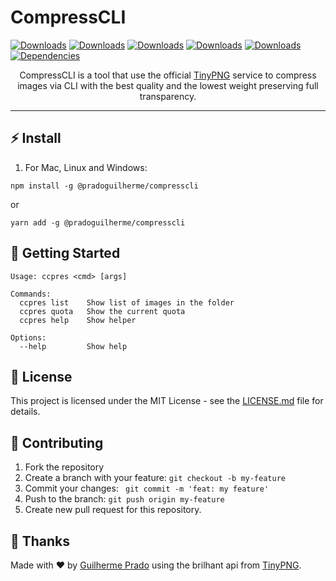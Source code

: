 # CompressCLI

[![Downloads](https://img.shields.io/github/repo-size/PradoGuilherme/CompressCLI)](https://github.com/PradoGuilherme/CompressCLI) [![Downloads](https://img.shields.io/bundlephobia/min/@pradoguilherme/compresscli?label=minified%20size)](https://www.npmjs.com/package/@pradoguilherme/compresscli) [![Downloads](https://img.shields.io/github/last-commit/PradoGuilherme/CompressCLI)](https://github.com/PradoGuilherme/CompressCLI) [![Downloads](https://img.shields.io/github/package-json/v/PradoGuilherme/CompressCLI)](https://www.npmjs.com/package/@pradoguilherme/compresscli) [![Downloads](https://img.shields.io/npm/dm/@pradoguilherme/compresscli)](https://www.npmjs.com/package/@pradoguilherme/compresscli) [![Dependencies](https://img.shields.io/david/pradoguilherme/CompressCLI)](https://www.npmjs.com/package/@pradoguilherme/compresscli)

<p align="center">CompressCLI is a tool that use the official <a href="https://tinypng.com/">TinyPNG</a> service to compress images via CLI with the best quality and the lowest weight preserving full transparency.
</p>

<hr>

## ⚡ Install

1. For Mac, Linux and Windows:

```
npm install -g @pradoguilherme/compresscli
```
or
```
yarn add -g @pradoguilherme/compresscli
```

## 🚀 Getting Started

```
Usage: ccpres <cmd> [args]

Commands:
  ccpres list    Show list of images in the folder
  ccpres quota   Show the current quota
  ccpres help    Show helper

Options:
  --help         Show help
```

## 📝 License

This project is licensed under the MIT License - see the [LICENSE.md](LICENSE.md) file for details.


## 🎉 Contributing

1. Fork the repository
2. Create a branch with your feature: ```git checkout -b my-feature```
3. Commit your changes:  ``` git commit -m 'feat: my feature'```
4. Push to the branch: ```git push origin my-feature```
5. Create new pull request for this repository.


## 🖤 Thanks

Made with ❤️ by [Guilherme Prado](https://devprado.com.br) using the brilhant api from [TinyPNG](https://tinypng.com/).
